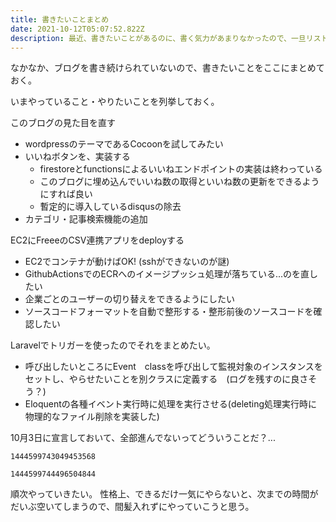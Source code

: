 ```yaml
---
title: 書きたいことまとめ
date: 2021-10-12T05:07:52.822Z
description: 最近、書きたいことがあるのに、書く気力があまりなかったので、一旦リストにあげておいて順次書いていく作戦にする。
---
```

なかなか、ブログを書き続けられていないので、書きたいことをここにまとめておく。

いまやっていること・やりたいことを列挙しておく。

このブログの見た目を直す
* wordpressのテーマであるCocoonを試してみたい
* いいねボタンを、実装する
  * firestoreとfunctionsによるいいねエンドポイントの実装は終わっている
  * このブログに埋め込んでいいね数の取得といいね数の更新をできるようにすれば良い
  * 暫定的に導入しているdisqusの除去
* カテゴリ・記事検索機能の追加

EC2にFreeeのCSV連携アプリをdeployする
* EC2でコンテナが動けばOK! (sshができないのが謎)
* GithubActionsでのECRへのイメージプッシュ処理が落ちている...のを直したい
* 企業ごとのユーザーの切り替えをできるようにしたい
* ソースコードフォーマットを自動で整形する・整形前後のソースコードを確認したい

Laravelでトリガーを使ったのでそれをまとめたい。
* 呼び出したいところにEvent　classを呼び出して監視対象のインスタンスをセットし、やらせたいことを別クラスに定義する　(ログを残すのに良さそう？) 
* Eloquentの各種イベント実行時に処理を実行させる(deleting処理実行時に物理的なファイル削除を実装した)

10月3日に宣言しておいて、全部進んでないってどういうことだ？... 

```twitter
1444599743049453568
```

```twitter
1444599744496504844
```

順次やっていきたい。
性格上、できるだけ一気にやらないと、次までの時間がだいぶ空いてしまうので、間髪入れずにやっていこうと思う。